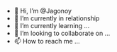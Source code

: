 - 👋 Hi, I’m @Jagonoy
- 👀 I’m currently in relationship
- 🌱 I’m currently learning ...
- 💞️ I’m looking to collaborate on ...
- 📫 How to reach me ...

<!---
Jagonoy/Jagonoy is a ✨ special ✨ repository because its `README.md` (this file) appears on your GitHub profile.
You can click the Preview link to take a look at your changes.
--->
